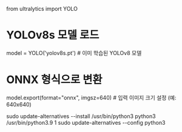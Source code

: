 from ultralytics import YOLO

# YOLOv8s 모델 로드
model = YOLO('yolov8s.pt')  # 이미 학습된 YOLOv8 모델

# ONNX 형식으로 변환
model.export(format="onnx", imgsz=640)  # 입력 이미지 크기 설정 (예: 640x640)

sudo update-alternatives --install /usr/bin/python3 python3 /usr/bin/python3.9 1
sudo update-alternatives --config python3
